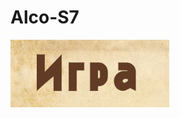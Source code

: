 # Alco-S7
![alt text](https://github.com/Miklesam/Alco-S7/blob/master/app/src/main/res/drawable/igra.png)
